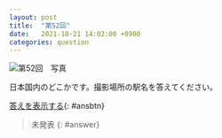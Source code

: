 ```yaml
---
layout: post
title:  "第52回"
date:   2021-10-21 14:02:00 +0900
categories: question
---
```


![第52回　写真](/kokodoko/images/q52.jpg)

日本国内のどこかです。撮影場所の駅名を答えてください。

[答えを表示する](javascript:void(0)){: #ansbtn}
>未発表
{: #answer}